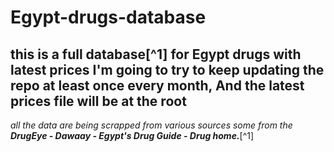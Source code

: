 # Egypt-drugs-database
**this is a full database[^1] for Egypt drugs with latest prices**
I'm going to try to keep updating the repo at least once every month, And the latest prices file will be at the root
---


_all the data are being scrapped from various sources some from the **DrugEye - Dawaay - Egypt's Drug Guide - Drug home.**_[^1]
